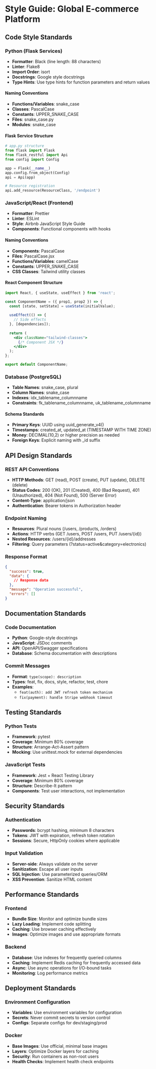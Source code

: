 # Style Guide: Global E-commerce Platform

## Code Style Standards

### Python (Flask Services)
- **Formatter**: Black (line length: 88 characters)
- **Linter**: Flake8
- **Import Order**: isort
- **Docstrings**: Google style docstrings
- **Type Hints**: Use type hints for function parameters and return values

#### Naming Conventions
- **Functions/Variables**: snake_case
- **Classes**: PascalCase
- **Constants**: UPPER_SNAKE_CASE
- **Files**: snake_case.py
- **Modules**: snake_case

#### Flask Service Structure
```python
# app.py structure
from flask import Flask
from flask_restful import Api
from config import Config

app = Flask(__name__)
app.config.from_object(Config)
api = Api(app)

# Resource registration
api.add_resource(ResourceClass, '/endpoint')
```

### JavaScript/React (Frontend)
- **Formatter**: Prettier
- **Linter**: ESLint
- **Style**: Airbnb JavaScript Style Guide
- **Components**: Functional components with hooks

#### Naming Conventions
- **Components**: PascalCase
- **Files**: PascalCase.jsx
- **Functions/Variables**: camelCase
- **Constants**: UPPER_SNAKE_CASE
- **CSS Classes**: Tailwind utility classes

#### React Component Structure
```jsx
import React, { useState, useEffect } from 'react';

const ComponentName = ({ prop1, prop2 }) => {
  const [state, setState] = useState(initialValue);
  
  useEffect(() => {
    // Side effects
  }, [dependencies]);
  
  return (
    <div className="tailwind-classes">
      {/* Component JSX */}
    </div>
  );
};

export default ComponentName;
```

### Database (PostgreSQL)
- **Table Names**: snake_case, plural
- **Column Names**: snake_case
- **Indexes**: idx_tablename_columnname
- **Constraints**: fk_tablename_columnname, uk_tablename_columnname

#### Schema Standards
- **Primary Keys**: UUID using uuid_generate_v4()
- **Timestamps**: created_at, updated_at (TIMESTAMP WITH TIME ZONE)
- **Money**: DECIMAL(10,2) or higher precision as needed
- **Foreign Keys**: Explicit naming with _id suffix

## API Design Standards

### REST API Conventions
- **HTTP Methods**: GET (read), POST (create), PUT (update), DELETE (delete)
- **Status Codes**: 200 (OK), 201 (Created), 400 (Bad Request), 401 (Unauthorized), 404 (Not Found), 500 (Server Error)
- **Content-Type**: application/json
- **Authentication**: Bearer tokens in Authorization header

### Endpoint Naming
- **Resources**: Plural nouns (/users, /products, /orders)
- **Actions**: HTTP verbs (GET /users, POST /users, PUT /users/{id})
- **Nested Resources**: /users/{id}/addresses
- **Filtering**: Query parameters (?status=active&category=electronics)

### Response Format
```json
{
  "success": true,
  "data": {
    // Response data
  },
  "message": "Operation successful",
  "errors": []
}
```

## Documentation Standards

### Code Documentation
- **Python**: Google-style docstrings
- **JavaScript**: JSDoc comments
- **API**: OpenAPI/Swagger specifications
- **Database**: Schema documentation with descriptions

### Commit Messages
- **Format**: `type(scope): description`
- **Types**: feat, fix, docs, style, refactor, test, chore
- **Examples**: 
  - `feat(auth): add JWT refresh token mechanism`
  - `fix(payment): handle Stripe webhook timeout`

## Testing Standards

### Python Tests
- **Framework**: pytest
- **Coverage**: Minimum 80% coverage
- **Structure**: Arrange-Act-Assert pattern
- **Mocking**: Use unittest.mock for external dependencies

### JavaScript Tests
- **Framework**: Jest + React Testing Library
- **Coverage**: Minimum 80% coverage
- **Structure**: Describe-It pattern
- **Components**: Test user interactions, not implementation

## Security Standards

### Authentication
- **Passwords**: bcrypt hashing, minimum 8 characters
- **Tokens**: JWT with expiration, refresh token rotation
- **Sessions**: Secure, HttpOnly cookies where applicable

### Input Validation
- **Server-side**: Always validate on the server
- **Sanitization**: Escape all user inputs
- **SQL Injection**: Use parameterized queries/ORM
- **XSS Prevention**: Sanitize HTML content

## Performance Standards

### Frontend
- **Bundle Size**: Monitor and optimize bundle sizes
- **Lazy Loading**: Implement code splitting
- **Caching**: Use browser caching effectively
- **Images**: Optimize images and use appropriate formats

### Backend
- **Database**: Use indexes for frequently queried columns
- **Caching**: Implement Redis caching for frequently accessed data
- **Async**: Use async operations for I/O-bound tasks
- **Monitoring**: Log performance metrics

## Deployment Standards

### Environment Configuration
- **Variables**: Use environment variables for configuration
- **Secrets**: Never commit secrets to version control
- **Configs**: Separate configs for dev/staging/prod

### Docker
- **Base Images**: Use official, minimal base images
- **Layers**: Optimize Docker layers for caching
- **Security**: Run containers as non-root users
- **Health Checks**: Implement health check endpoints
